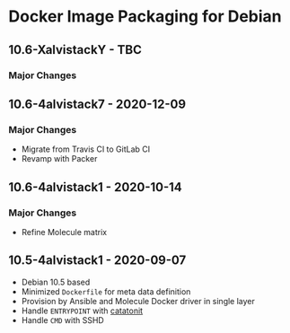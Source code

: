 # Docker Image Packaging for Debian

## 10.6-XalvistackY - TBC

### Major Changes

## 10.6-4alvistack7 - 2020-12-09

### Major Changes

  - Migrate from Travis CI to GitLab CI
  - Revamp with Packer

## 10.6-4alvistack1 - 2020-10-14

### Major Changes

  - Refine Molecule matrix

## 10.5-4alvistack1 - 2020-09-07

  - Debian 10.5 based
  - Minimized `Dockerfile` for meta data definition
  - Provision by Ansible and Molecule Docker driver in single layer
  - Handle `ENTRYPOINT` with [catatonit](https://github.com/openSUSE/catatonit)
  - Handle `CMD` with SSHD
